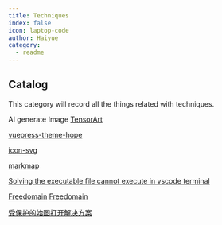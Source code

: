 ```yaml
---
title: Techniques
index: false
icon: laptop-code
author: Haiyue
category:
  - readme
---
```


## Catalog

This category will record all the things related with techniques.

AI generate Image
[TensorArt](https://tensor.art/)

[vuepress-theme-hope](https://theme-hope.vuejs.press/)

[icon-svg](https://www.svgviewer.dev/s/481125/docker)

[markmap](https://marketplace.visualstudio.com/items?itemName=gera2ld.markmap-vscode)

[Solving the executable file cannot execute in vscode terminal](https://bobbyhadz.com/blog/yarn-cannot-be-loaded-running-scripts-disabled)

[Freedomain](https://www.freedidi.com/9982.html)
[Freedomain](https://www.dynadot.com/register-your-free-link-domain)

[受保护的始图打开解决方案](https://support.microsoft.com/zh-cn/office/%E4%BB%80%E4%B9%88%E6%98%AF%E5%8F%97%E4%BF%9D%E6%8A%A4%E7%9A%84%E8%A7%86%E5%9B%BE-d6f09ac7-e6b9-4495-8e43-2bbcdbcb6653)